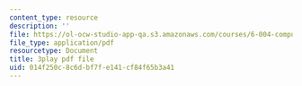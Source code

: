 ```yaml
---
content_type: resource
description: ''
file: https://ol-ocw-studio-app-qa.s3.amazonaws.com/courses/6-004-computation-structures-spring-2017/014f250c8c6dbf7fe141cf84f65b3a41_q38KAGAKORk.pdf
file_type: application/pdf
resourcetype: Document
title: 3play pdf file
uid: 014f250c-8c6d-bf7f-e141-cf84f65b3a41
---
```


